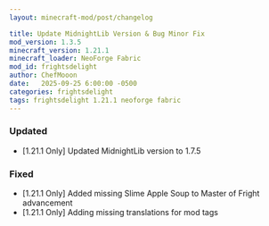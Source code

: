 ```yaml
---
layout: minecraft-mod/post/changelog

title: Update MidnightLib Version & Bug Minor Fix
mod_version: 1.3.5
minecraft_version: 1.21.1
minecraft_loader: NeoForge Fabric
mod_id: frightsdelight
author: ChefMooon
date:   2025-09-25 6:00:00 -0500
categories: frightsdelight
tags: frightsdelight 1.21.1 neoforge fabric
---
```


### Updated

- [1.21.1 Only] Updated MidnightLib version to 1.7.5

### Fixed
- [1.21.1 Only] Added missing Slime Apple Soup to Master of Fright advancement
- [1.21.1 Only] Adding missing translations for mod tags